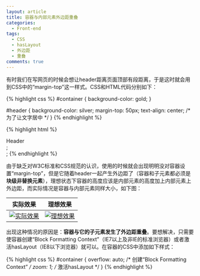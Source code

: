 ```yaml
---
layout: article
title: 容器与内部元素外边距重叠
categories:
  - Front-end
tags:
  - CSS
  - hasLayout
  - 外边距
  - 重叠
comments: true
---
```


有时我们在写网页的时候会想让header距离页面顶部有段距离，于是这时就会用到CSS中的“margin-top”这一样式。CSS和HTML代码分别如下：

{% highlight css %}
#container {
  background-color: gold;
}

#header {
  background-color: silver;
  margin-top: 50px;
  text-align: center;     /* 为了让文字居中 */
}
{% endhighlight %}

{% highlight html %}
<div id="container">
  <div id="header">Header</div>;
</div>;
{% endhighlight %}

由于缺乏对W3C标准和CSS规范的认识，使用的时候就会出现明明没对容器设置“margin-top”，但是它随着header一起产生外边距了（容器和子元素都必须是**块级非替换元素**），理想状态下容器的高度应该是内部元素的高度加上内部元素上外边距，而实际情况是容器与内部元素同样大小，如下图：

实际效果 | 理想效果
-------- | --------
[![实际效果](http://pic.yupoo.com/ourai_v/BqHGTXMD/6iFwU.png)](http://pic.yupoo.com/ourai_v/BqHGTXMD/6iFwU.png "实际效果（点击看大图）") | [![理想效果](http://pic.yupoo.com/ourai_v/BqHGUaVf/EmEen.png)](http://pic.yupoo.com/ourai_v/BqHGUaVf/EmEen.png "理想效果（点击看大图）")

出现这种情况的原因是：**容器与它的子元素发生了外边距重叠**。要想解决，只需要使容器创建“Block Formatting Context”（IE7以上及非IE的标准浏览器）或者激活hasLayout（IE8以下浏览器）就可以。在容器的CSS中添加如下样式：

{% highlight css %}
#container {
  overflow: auto;   /* 创建“Block Formatting Context” */
  zoom: 1;          /* 激活hasLayout */
}
{% endhighlight %}
